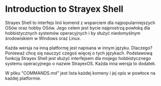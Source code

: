 # Introduction to Strayex Shell

Strayex Shell to interfejs linii komend z wsparciem dla najpopularniejszych OSów oraz hobby OSów.
Jego celem jest bycie najprostrzą powłoką dla hobbistycznych systemów operacyjnych i by służyć niedomyślnym środowiskiem w Windows oraz Linux. 

Każda wersja na inną platformę jest napisana w innym języku. Dlaczego? Ponieważ chcę się nauczyć czegoś więcej o tych językach.
Podstawową funkcją Strayex Shell jest służyć interfejsem dla mojego hobbistycznego systemu operacyjnego o nazwie StrayexOS.
Każda inna wersja to dodatek.

W pliku "COMMANDS.md" jest lista każdej komeny i jej opis w powłoce na każdej platformie.